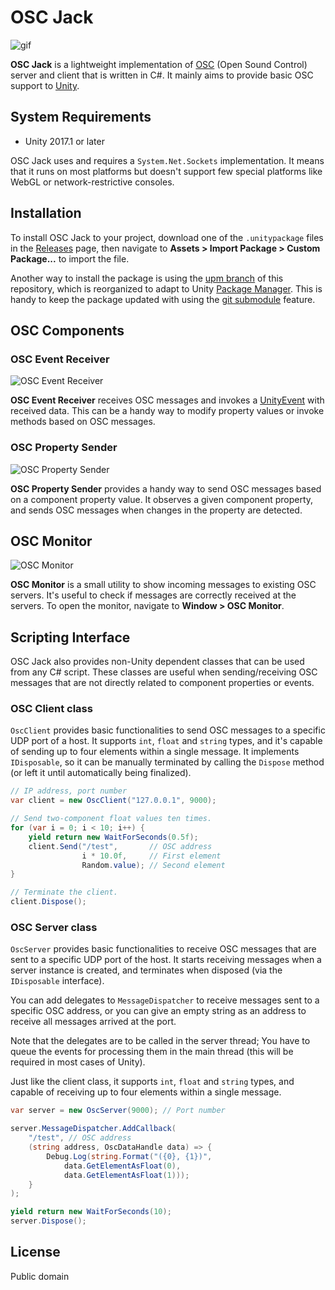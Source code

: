 OSC Jack
========

![gif](https://i.imgur.com/mjp2o3t.gif)

**OSC Jack** is a lightweight implementation of [OSC] (Open Sound Control)
server and client that is written in C#. It mainly aims to provide basic OSC
support to [Unity].

[OSC]: http://opensoundcontrol.org/
[Unity]: https://unity3d.com/

System Requirements
-------------------

- Unity 2017.1 or later

OSC Jack uses and requires a `System.Net.Sockets` implementation. It means that
it runs on most platforms but doesn't support few special platforms like WebGL
or network-restrictive consoles.

Installation
------------

To install OSC Jack to your project, download one of the `.unitypackage` files
in the [Releases] page, then navigate to **Assets > Import Package > Custom
Package...** to import the file.

Another way to install the package is using the [upm branch] of this
repository, which is reorganized to adapt to Unity [Package Manager]. This is
handy to keep the package updated with using the [git submodule] feature.

[Releases]: https://github.com/keijiro/OscJack/releases
[upm branch]: https://github.com/keijiro/OscJack/tree/upm
[Package Manager]: https://docs.unity3d.com/Packages/com.unity.package-manager-ui@latest/
[git submodule]: https://git-scm.com/book/en/v2/Git-Tools-Submodules

OSC Components
--------------

### OSC Event Receiver

![OSC Event Receiver](https://i.imgur.com/tWUe42Y.png)

**OSC Event Receiver** receives OSC messages and invokes a [UnityEvent] with
received data. This can be a handy way to modify property values or invoke
methods based on OSC messages.

[UnityEvent]: https://docs.unity3d.com/Manual/UnityEvents.html

### OSC Property Sender

![OSC Property Sender](https://i.imgur.com/dkx26EE.png)

**OSC Property Sender** provides a handy way to send OSC messages based on a
component property value. It observes a given component property, and sends OSC
messages when changes in the property are detected. 

OSC Monitor
-----------

![OSC Monitor](https://i.imgur.com/ZExVcuz.png)

**OSC Monitor** is a small utility to show incoming messages to existing OSC
servers. It's useful to check if messages are correctly received at the
servers. To open the monitor, navigate to **Window > OSC Monitor**.

Scripting Interface
-------------------

OSC Jack also provides non-Unity dependent classes that can be used from any
C# script. These classes are useful when sending/receiving OSC messages that
are not directly related to component properties or events.

### OSC Client class

`OscClient` provides basic functionalities to send OSC messages to a specific
UDP port of a host. It supports `int`, `float` and `string` types, and it's
capable of sending up to four elements within a single message. It implements
`IDisposable`, so it can be manually terminated by calling the `Dispose` method
(or left it until automatically being finalized).

```csharp
// IP address, port number
var client = new OscClient("127.0.0.1", 9000);

// Send two-component float values ten times.
for (var i = 0; i < 10; i++) {
    yield return new WaitForSeconds(0.5f);
    client.Send("/test",       // OSC address
                i * 10.0f,     // First element
                Random.value); // Second element
}

// Terminate the client.
client.Dispose();
```

### OSC Server class

`OscServer` provides basic functionalities to receive OSC messages that are
sent to a specific UDP port of the host. It starts receiving messages when a
server instance is created, and terminates when disposed (via the `IDisposable`
interface).

You can add delegates to `MessageDispatcher` to receive messages sent to a
specific OSC address, or you can give an empty string as an address to receive
all messages arrived at the port.

Note that the delegates are to be called in the server thread; You have to
queue the events for processing them in the main thread (this will be required
in most cases of Unity).

Just like the client class, it supports `int`, `float` and `string` types, and
capable of receiving up to four elements within a single message.

```csharp
var server = new OscServer(9000); // Port number

server.MessageDispatcher.AddCallback(
    "/test", // OSC address
    (string address, OscDataHandle data) => {
        Debug.Log(string.Format("({0}, {1})",
            data.GetElementAsFloat(0),
            data.GetElementAsFloat(1)));
    }
);

yield return new WaitForSeconds(10);
server.Dispose();
```

License
-------

Public domain

